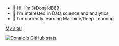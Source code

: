 - 👋 Hi, I’m @DonaldB89
- 👀 I’m interested in Data science and analytics
- 🌱 I’m currently learning Machine/Deep Learning

[My site!](https://www.donald-barclay.com "My Site")

[![Donald's GitHub stats](https://github-readme-stats.vercel.app/api?username=DonaldB89)](https://github.com/anuraghazra/github-readme-stats)


<!---
DonaldB89/DonaldB89 is a ✨ special ✨ repository because its `README.md` (this file) appears on your GitHub profile.
You can click the Preview link to take a look at your changes.
--->
